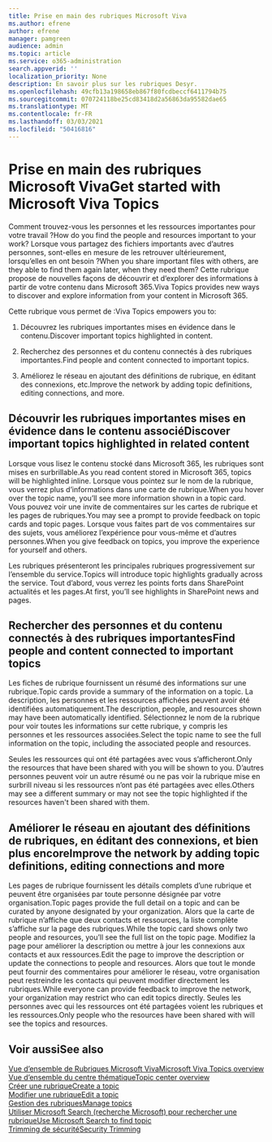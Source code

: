 ```yaml
---
title: Prise en main des rubriques Microsoft Viva
ms.author: efrene
author: efrene
manager: pamgreen
audience: admin
ms.topic: article
ms.service: o365-administration
search.appverid: ''
localization_priority: None
description: En savoir plus sur les rubriques Desyr.
ms.openlocfilehash: 49cfb13a198658eb867f80fcdbeccf6411794b75
ms.sourcegitcommit: 070724118be25cd83418d2a56863da95582dae65
ms.translationtype: MT
ms.contentlocale: fr-FR
ms.lasthandoff: 03/03/2021
ms.locfileid: "50416816"
---
```

# <a name="get-started-with-microsoft-viva-topics"></a><span data-ttu-id="1b327-103">Prise en main des rubriques Microsoft Viva</span><span class="sxs-lookup"><span data-stu-id="1b327-103">Get started with Microsoft Viva Topics</span></span>

<span data-ttu-id="1b327-104">Comment trouvez-vous les personnes et les ressources importantes pour votre travail ?</span><span class="sxs-lookup"><span data-stu-id="1b327-104">How do you find the people and resources important to your work?</span></span> <span data-ttu-id="1b327-105">Lorsque vous partagez des fichiers importants avec d’autres personnes, sont-elles en mesure de les retrouver ultérieurement, lorsqu’elles en ont besoin ?</span><span class="sxs-lookup"><span data-stu-id="1b327-105">When you share important files with others, are they able to find them again later, when they need them?</span></span> <span data-ttu-id="1b327-106">Cette rubrique propose de nouvelles façons de découvrir et d’explorer des informations à partir de votre contenu dans Microsoft 365.</span><span class="sxs-lookup"><span data-stu-id="1b327-106">Viva Topics provides new ways to discover and explore information from your content in Microsoft 365.</span></span>  

<span data-ttu-id="1b327-107">Cette rubrique vous permet de :</span><span class="sxs-lookup"><span data-stu-id="1b327-107">Viva Topics empowers you to:</span></span> 

1. <span data-ttu-id="1b327-108">Découvrez les rubriques importantes mises en évidence dans le contenu.</span><span class="sxs-lookup"><span data-stu-id="1b327-108">Discover important topics highlighted in content.</span></span>

2. <span data-ttu-id="1b327-109">Recherchez des personnes et du contenu connectés à des rubriques importantes.</span><span class="sxs-lookup"><span data-stu-id="1b327-109">Find people and content connected to important topics.</span></span>

3. <span data-ttu-id="1b327-110">Améliorez le réseau en ajoutant des définitions de rubrique, en éditant des connexions, etc.</span><span class="sxs-lookup"><span data-stu-id="1b327-110">Improve the network by adding topic definitions, editing connections, and more.</span></span>


## <a name="discover-important-topics-highlighted-in-related-content"></a><span data-ttu-id="1b327-111">Découvrir les rubriques importantes mises en évidence dans le contenu associé</span><span class="sxs-lookup"><span data-stu-id="1b327-111">Discover important topics highlighted in related content</span></span> 

<span data-ttu-id="1b327-112">Lorsque vous lisez le contenu stocké dans Microsoft 365, les rubriques sont mises en surbrillable.</span><span class="sxs-lookup"><span data-stu-id="1b327-112">As you read content stored in Microsoft 365, topics will be highlighted inline.</span></span> <span data-ttu-id="1b327-113">Lorsque vous pointez sur le nom de la rubrique, vous verrez plus d’informations dans une carte de rubrique.</span><span class="sxs-lookup"><span data-stu-id="1b327-113">When you hover over the topic name, you’ll see more information shown in a topic card.</span></span> <span data-ttu-id="1b327-114">Vous pouvez voir une invite de commentaires sur les cartes de rubrique et les pages de rubriques.</span><span class="sxs-lookup"><span data-stu-id="1b327-114">You may see a prompt to provide feedback on topic cards and topic pages.</span></span> <span data-ttu-id="1b327-115">Lorsque vous faites part de vos commentaires sur des sujets, vous améliorez l’expérience pour vous-même et d’autres personnes.</span><span class="sxs-lookup"><span data-stu-id="1b327-115">When you give feedback on topics, you improve the experience for yourself and others.</span></span> 

<span data-ttu-id="1b327-116">Les rubriques présenteront les principales rubriques progressivement sur l’ensemble du service.</span><span class="sxs-lookup"><span data-stu-id="1b327-116">Topics will introduce topic highlights gradually across the service.</span></span> <span data-ttu-id="1b327-117">Tout d’abord, vous verrez les points forts dans SharePoint actualités et les pages.</span><span class="sxs-lookup"><span data-stu-id="1b327-117">At first, you’ll see highlights in SharePoint news and pages.</span></span>


## <a name="find-people-and-content-connected-to-important-topics"></a><span data-ttu-id="1b327-118">Rechercher des personnes et du contenu connectés à des rubriques importantes</span><span class="sxs-lookup"><span data-stu-id="1b327-118">Find people and content connected to important topics</span></span> 

<span data-ttu-id="1b327-119">Les fiches de rubrique fournissent un résumé des informations sur une rubrique.</span><span class="sxs-lookup"><span data-stu-id="1b327-119">Topic cards provide a summary of the information on a topic.</span></span> <span data-ttu-id="1b327-120">La description, les personnes et les ressources affichées peuvent avoir été identifiées automatiquement.</span><span class="sxs-lookup"><span data-stu-id="1b327-120">The description, people, and resources shown may have been automatically identified.</span></span> <span data-ttu-id="1b327-121">Sélectionnez le nom de la rubrique pour voir toutes les informations sur cette rubrique, y compris les personnes et les ressources associées.</span><span class="sxs-lookup"><span data-stu-id="1b327-121">Select the topic name to see the full information on the topic, including the associated people and resources.</span></span>  

<span data-ttu-id="1b327-122">Seules les ressources qui ont été partagées avec vous s’afficheront.</span><span class="sxs-lookup"><span data-stu-id="1b327-122">Only the resources that have been shared with you will be shown to you.</span></span> <span data-ttu-id="1b327-123">D’autres personnes peuvent voir un autre résumé ou ne pas voir la rubrique mise en surbrill niveau si les ressources n’ont pas été partagées avec elles.</span><span class="sxs-lookup"><span data-stu-id="1b327-123">Others may see a different summary or may not see the topic highlighted if the resources haven't been shared with them.</span></span> 



## <a name="improve-the-network-by-adding-topic-definitions-editing-connections-and-more"></a><span data-ttu-id="1b327-124">Améliorer le réseau en ajoutant des définitions de rubriques, en éditant des connexions, et bien plus encore</span><span class="sxs-lookup"><span data-stu-id="1b327-124">Improve the network by adding topic definitions, editing connections and more</span></span> 

<span data-ttu-id="1b327-125">Les pages de rubrique fournissent les détails complets d’une rubrique et peuvent être organisées par toute personne désignée par votre organisation.</span><span class="sxs-lookup"><span data-stu-id="1b327-125">Topic pages provide the full detail on a topic and can be curated by anyone designated by your organization.</span></span> <span data-ttu-id="1b327-126">Alors que la carte de rubrique n’affiche que deux contacts et ressources, la liste complète s’affiche sur la page des rubriques.</span><span class="sxs-lookup"><span data-stu-id="1b327-126">While the topic card shows only two people and resources, you’ll see the full list on the topic page.</span></span> <span data-ttu-id="1b327-127">Modifiez la page pour améliorer la description ou mettre à jour les connexions aux contacts et aux ressources.</span><span class="sxs-lookup"><span data-stu-id="1b327-127">Edit the page to improve the description or update the connections to people and resources.</span></span> <span data-ttu-id="1b327-128">Alors que tout le monde peut fournir des commentaires pour améliorer le réseau, votre organisation peut restreindre les contacts qui peuvent modifier directement les rubriques.</span><span class="sxs-lookup"><span data-stu-id="1b327-128">While everyone can provide feedback to improve the network, your organization may restrict who can edit topics directly.</span></span> <span data-ttu-id="1b327-129">Seules les personnes avec qui les ressources ont été partagées voient les rubriques et les ressources.</span><span class="sxs-lookup"><span data-stu-id="1b327-129">Only people who the resources have been shared with will see the topics and resources.</span></span>


## <a name="see-also"></a><span data-ttu-id="1b327-130">Voir aussi</span><span class="sxs-lookup"><span data-stu-id="1b327-130">See also</span></span>
[<span data-ttu-id="1b327-131">Vue d’ensemble de Rubriques Microsoft Viva</span><span class="sxs-lookup"><span data-stu-id="1b327-131">Microsoft Viva Topics overview</span></span>](topic-experiences-overview.md)</br>
[<span data-ttu-id="1b327-132">Vue d’ensemble du centre thématique</span><span class="sxs-lookup"><span data-stu-id="1b327-132">Topic center overview</span></span>](topic-center-overview.md)</br>
[<span data-ttu-id="1b327-133">Créer une rubrique</span><span class="sxs-lookup"><span data-stu-id="1b327-133">Create a topic</span></span>](create-a-topic.md)</br>
[<span data-ttu-id="1b327-134">Modifier une rubrique</span><span class="sxs-lookup"><span data-stu-id="1b327-134">Edit a topic</span></span>](edit-a-topic.md)</br>
[<span data-ttu-id="1b327-135">Gestion des rubriques</span><span class="sxs-lookup"><span data-stu-id="1b327-135">Manage topics</span></span>](manage-topics.md)</br>
[<span data-ttu-id="1b327-136">Utiliser Microsoft Search (recherche Microsoft) pour rechercher une rubrique</span><span class="sxs-lookup"><span data-stu-id="1b327-136">Use Microsoft Search to find topic</span></span>](search.md)</br>
[<span data-ttu-id="1b327-137">Trimming de sécurité</span><span class="sxs-lookup"><span data-stu-id="1b327-137">Security Trimming</span></span>](topic-experiences-security-trimming.md)

